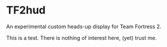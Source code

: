 # TF2hud
An experimental custom heads-up display for Team Fortress 2.

This is a test.  There is nothing of interest here, (yet) trust me.
